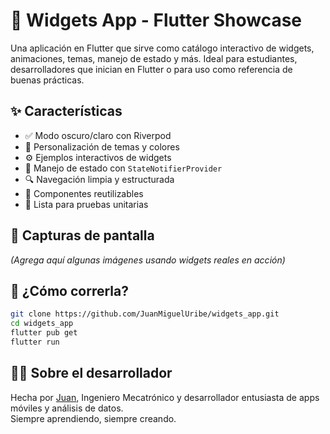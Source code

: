 # 🚀 Widgets App - Flutter Showcase

Una aplicación en Flutter que sirve como catálogo interactivo de widgets, animaciones, temas, manejo de estado y más. Ideal para estudiantes, desarrolladores que inician en Flutter o para uso como referencia de buenas prácticas.

## ✨ Características

- ✅ Modo oscuro/claro con Riverpod
- 🎨 Personalización de temas y colores
- ⚙️ Ejemplos interactivos de widgets
- 🧠 Manejo de estado con `StateNotifierProvider`
- 🔍 Navegación limpia y estructurada
- 🧩 Componentes reutilizables
- 🧪 Lista para pruebas unitarias

## 📸 Capturas de pantalla

*(Agrega aquí algunas imágenes usando widgets reales en acción)*

## 🚀 ¿Cómo correrla?

```bash
git clone https://github.com/JuanMiguelUribe/widgets_app.git
cd widgets_app
flutter pub get
flutter run
```

## 🧑‍💻 Sobre el desarrollador

Hecha por [Juan](https://github.com/JuanMiguelUribe), Ingeniero Mecatrónico y desarrollador entusiasta de apps móviles y análisis de datos.  
Siempre aprendiendo, siempre creando.